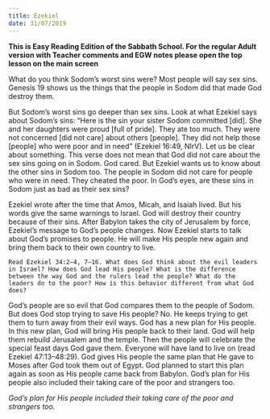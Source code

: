 ```yaml
---
title: Ezekiel
date: 31/07/2019
---
```


**This is Easy Reading Edition of the Sabbath School. For the regular Adult version with Teacher comments and EGW notes please open the top lesson on the main screen**

What do you think Sodom’s worst sins were? Most people will say sex sins. Genesis 19 shows us the things that the people in Sodom did that made God destroy them.

But Sodom’s worst sins go deeper than sex sins. Look at what Ezekiel says about Sodom’s sins: “Here is the sin your sister Sodom committed [did]. She and her daughters were proud [full of pride]. They ate too much. They were not concerned [did not care] about others [people]. They did not help those [people] who were poor and in need” (Ezekiel 16:49, NIrV). Let us be clear about something. This verse does not mean that God did not care about the sex sins going on in Sodom. God cared. But Ezekiel wants us to know about the other sins in Sodom too. The people in Sodom did not care for people who were in need. They cheated the poor. In God’s eyes, are these sins in Sodom just as bad as their sex sins?

Ezekiel wrote after the time that Amos, Micah, and Isaiah lived. But his words give the same warnings to Israel. God will destroy their country because of their sins. After Babylon takes the city of Jerusalem by force, Ezekiel’s message to God’s people changes. Now Ezekiel starts to talk about God’s promises to people. He will make His people new again and bring them back to their own country to live.

`Read Ezekiel 34:2–4, 7–16. What does God think about the evil leaders in Israel? How does God lead His people? What is the difference between the way God and the rulers lead the people? What do the leaders do to the poor? How is this behavior different from what God does?`

God’s people are so evil that God compares them to the people of Sodom. But does God stop trying to save His people? No. He keeps trying to get them to turn away from their evil ways. God has a new plan for His people. In this new plan, God will bring His people back to their land. God will help them rebuild Jerusalem and the temple. Then the people will celebrate the special feast days God gave them. Everyone will have land to live on (read Ezekiel 47:13–48:29). God gives His people the same plan that He gave to Moses after God took them out of Egypt. God planned to start this plan again as soon as His people came back from Babylon. God’s plan for His people also included their taking care of the poor and strangers too.

_God’s plan for His people included their taking care of the poor and strangers too._